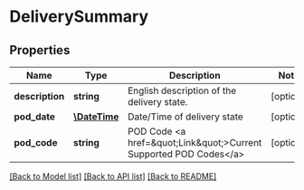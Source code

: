 # DeliverySummary

## Properties
Name | Type | Description | Notes
------------ | ------------- | ------------- | -------------
**description** | **string** | English description of the delivery state. | [optional] 
**pod_date** | [**\DateTime**](\DateTime.md) | Date/Time of delivery state | [optional] 
**pod_code** | **string** | POD Code  &lt;a href&#x3D;\&quot;Link\&quot;&gt;Current Supported POD Codes&lt;/a&gt; | [optional] 

[[Back to Model list]](../../README.md#documentation-for-models) [[Back to API list]](../../README.md#documentation-for-api-endpoints) [[Back to README]](../../README.md)

